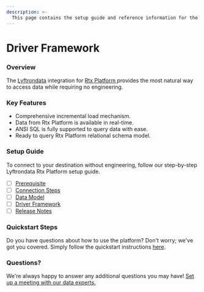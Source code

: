 ```yaml
---
description: >-
  This page contains the setup guide and reference information for the Rtx Platform source connector.
---
```


# Driver Framework

### Overview

The [Lyftrondata](https://www.lyftrondata.com/) integration for [Rtx Platform](https://www.lyftrondata.com/integration/rtx-platform/)[ ](https://www.lyftrondata.com/integration/rtx-platform/)provides the most natural way to access data while requiring no engineering.

### Key Features

* Comprehensive incremental load mechanism.
* Data from Rtx Platform is available in real-time.&#x20;
* ANSI SQL is fully supported to query data with ease.
* Ready to query Rtx Platform relational schema model.

### Setup Guide

To connect to your destination without engineering, follow our step-by-step Lyftrondata Rtx Platform setup guide.

* [ ] [Prerequisite](../../marketing-analytics/rtx-platform/prerequisite.md)
* [ ] [Connection Steps](../../marketing-analytics/rtx-platform/connection-steps.md)
* [ ] [Data Model](../../marketing-analytics/rtx-platform/data-model/)
* [ ] [Driver Framework](../../marketing-analytics/rtx-platform/driver-framework/)
* [ ] [Release Notes](../../marketing-analytics/rtx-platform/release-notes.md)

### Quickstart Steps

Do you have questions about how to use the platform? Don't worry; we've got you covered. Simply follow the quickstart instructions [here](../../../quickstart-steps.md).

### Questions? <a href="#questions" id="questions"></a>

We're always happy to answer any additional questions you may have! [Set up a meeting with our data experts.](https://www.lyftrondata.com/book-a-meeting/)


